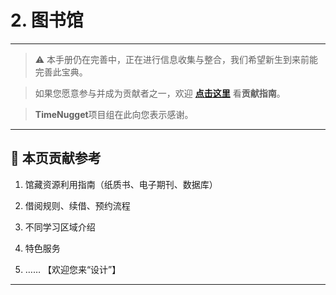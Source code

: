 # 2. 图书馆

---

> ⚠️ 本手册仍在完善中，正在进行信息收集与整合，我们希望新生到来前能完善此宝典。  

> 如果您愿意参与并成为贡献者之一，欢迎 **[点击这里](/CONTRIBUTING.md)** 看**贡献指南**。

> **TimeNugget**项目组在此向您表示感谢。

---

## 📌 本页贡献参考

1. 馆藏资源利用指南（纸质书、电子期刊、数据库）

2. 借阅规则、续借、预约流程

3. 不同学习区域介绍

4. 特色服务

5. ……  【欢迎您来“设计”】

---
